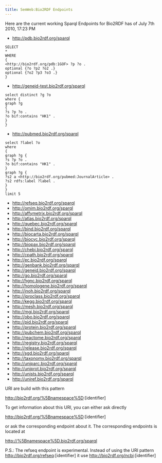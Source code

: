 ```yaml
---
title: SemWeb:Bio2RDF Endpoints
---
```


Here are the current working Sparql Endpoints for Bio2RDF has of July
7th 2010, 17:23 PM

-   <http://pdb.bio2rdf.org/sparql>

<!-- -->

    SELECT
    *
    WHERE
    {
    <http://bio2rdf.org/pdb:1GOF> ?p ?o .
    optional {?o ?p2 ?o2 .}
    optional {?o2 ?p3 ?o3 .}
    }

-   <http://geneid-test.bio2rdf.org/sparql>

<!-- -->

    select distinct ?g ?o
    where {
    graph ?g 
    {
    ?s ?p ?o .
    ?o bif:contains "HK1" .
    }
    }

-   <http://pubmed.bio2rdf.org/sparql>

<!-- -->

    select ?label ?o
    where
    {
    graph ?g {
    ?s ?p ?o .
    ?o bif:contains "HK1" .
    }
    graph ?g {
    ?s2 a <http://bio2rdf.org/pubmed:JournalArticle> .
    ?s2 rdfs:label ?label .
    }
    }
    limit 5

-   <http://refseq.bio2rdf.org/sparql>
-   <http://omim.bio2rdf.org/sparql>
-   <http://affymetrix.bio2rdf.org/sparql>
-   <http://atlas.bio2rdf.org/sparql>
-   <http://quebec.bio2rdf.org/sparql>
-   <http://bind.bio2rdf.org/sparql>
-   <http://biocarta.bio2rdf.org/sparql>
-   <http://biocyc.bio2rdf.org/sparql>
-   <http://biopax.bio2rdf.org/sparql>
-   <http://chebi.bio2rdf.org/sparql>
-   <http://cpath.bio2rdf.org/sparql>
-   <http://ec.bio2rdf.org/sparql>
-   <http://genbank.bio2rdf.org/sparql>
-   <http://geneid.bio2rdf.org/sparql>
-   <http://go.bio2rdf.org/sparql>
-   <http://hgnc.bio2rdf.org/sparql>
-   <http://homologene.bio2rdf.org/sparql>
-   <http://inoh.bio2rdf.org/sparql>
-   <http://iproclass.bio2rdf.org/sparql>
-   <http://kegg.bio2rdf.org/sparql>
-   <http://mesh.bio2rdf.org/sparql>
-   <http://mgi.bio2rdf.org/sparql>
-   <http://obo.bio2rdf.org/sparql>
-   <http://pid.bio2rdf.org/sparql>
-   <http://protein.bio2rdf.org/sparql>
-   <http://pubchem.bio2rdf.org/sparql>
-   <http://reactome.bio2rdf.org/sparql>
-   <http://registry.bio2rdf.org/sparql>
-   <http://release.bio2rdf.org/sparql>
-   <http://sgd.bio2rdf.org/sparql>
-   <http://taxonomy.bio2rdf.org/sparql>
-   <http://uniparc.bio2rdf.org/sparql>
-   <http://uniprot.bio2rdf.org/sparql>
-   <http://unists.bio2rdf.org/sparql>
-   <http://uniref.bio2rdf.org/sparql>

URI are build with this pattern

<http://bio2rdf.org/%5Bnamespace%5D>:\[identifier\]

To get information about this URI, you can either ask directly

<http://bio2rdf.org/%5Bnamespace%5D>:\[identifier\]

or ask the corresponding endpoint about it. The corresponding endpoints
is located at

<http://%5Bnamespace%5D.bio2rdf.org/sparql>

P.S.: The refseq endpoint is experimental. Instead of using the URI
pattern <http://bio2rdf.org/refseq>:\[identifier\] it use
<http://bio2rdf.org/ncbi>:\[identifier\]
